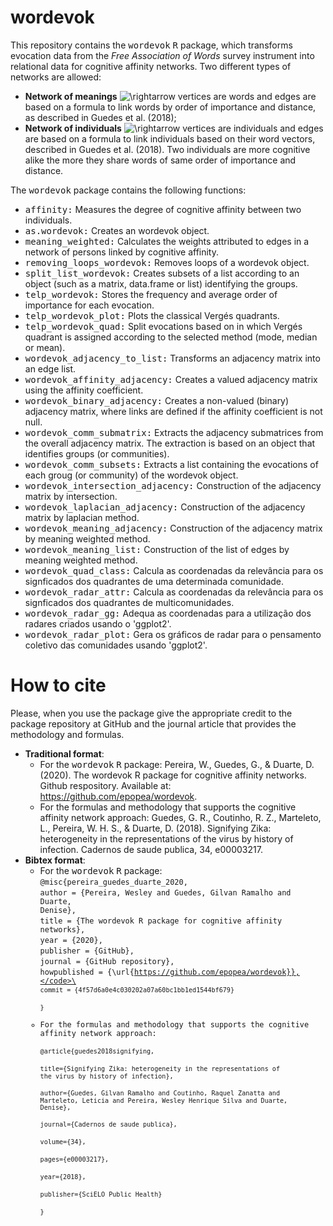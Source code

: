 # wordevok

This repository contains the <tt>wordevok</tt> <tt>R</tt> package, which transforms evocation data from the *Free Association of Words* survey instrument into relational data for cognitive affinity networks. Two different types of networks are allowed:

* **Network of meanings**  ![\rightarrow](https://render.githubusercontent.com/render/math?math=%5Crightarrow) vertices are words and edges are based on a formula to link words by order of importance and distance, as described in Guedes et al. (2018);
* **Network of individuals** ![\rightarrow](https://render.githubusercontent.com/render/math?math=%5Crightarrow) vertices are individuals and edges are based on a formula to link individuals based on their word vectors, described in Guedes et al. (2018). Two individuals are more cognitive alike the more they share words of same order of importance and distance.

The <tt>wordevok</tt> package contains the following functions:

* <tt>affinity:</tt>	Measures the degree of cognitive affinity between two individuals.
* <tt>as.wordevok:</tt>	Creates an wordevok object.
* <tt>meaning_weighted:</tt>	Calculates the weights attributed to edges in a network of persons linked by cognitive affinity.
* <tt>removing_loops_wordevok:</tt>	Removes loops of a wordevok object.
* <tt>split_list_wordevok:</tt>	Creates subsets of a list according to an object (such as a matrix, data.frame or list) identifying the groups.
* <tt>telp_wordevok:</tt>	Stores the frequency and average order of importance for each evocation.
* <tt>telp_wordevok_plot:</tt> Plots the classical Vergés quadrants.
* <tt>telp_wordevok_quad:</tt>	Split evocations based on in which Vergés quadrant is assigned according to the selected method (mode, median or mean).
* <tt>wordevok_adjacency_to_list:</tt> Transforms an adjacency matrix into an edge list.
* <tt>wordevok_affinity_adjacency:</tt>	Creates a valued adjacency matrix using the affinity coefficient.
* <tt>wordevok_binary_adjacency:</tt>	Creates a non-valued (binary) adjacency matrix, where links are defined if the affinity coefficient is not null.
* <tt>wordevok_comm_submatrix:</tt>	Extracts the adjacency submatrices from the overall adjacency matrix. The extraction is based on an object that identifies groups (or communities).
* <tt>wordevok_comm_subsets:</tt>	Extracts a list containing the evocations of each groug (or community) of the wordevok object.
* <tt>wordevok_intersection_adjacency:</tt>	Construction of the adjacency matrix by intersection.
* <tt>wordevok_laplacian_adjacency:</tt>	Construction of the adjacency matrix by laplacian method.
* <tt>wordevok_meaning_adjacency:</tt>	Construction of the adjacency matrix by meaning weighted method.
* <tt>wordevok_meaning_list:</tt>	Construction of the list of edges by meaning weighted method.
* <tt>wordevok_quad_class:</tt>	Calcula as coordenadas da relevância para os signficados dos quadrantes de uma determinada comunidade.
* <tt>wordevok_radar_attr:</tt>	Calcula as coordenadas da relevância para os signficados dos quadrantes de multicomunidades.
* <tt>wordevok_radar_gg:</tt>	Adequa as coordenadas para a utilização dos radares criados usando o 'ggplot2'.
* <tt>wordevok_radar_plot:</tt>	Gera os gráficos de radar para o pensamento coletivo das comunidades usando 'ggplot2'.

# How to cite

Please, when you use the package give the appropriate credit to the package repository at GitHub and the journal article that provides the methodology and formulas.

* **Traditional format**:
  - For the <tt>wordevok</tt> <tt>R</tt> package:
  Pereira, W., Guedes, G., & Duarte, D. (2020). The wordevok R package for cognitive affinity networks. Github respository. Available at: <https://github.com/epopea/wordevok>.
  - For the formulas and methodology that supports the cognitive affinity network approach:
    Guedes, G. R., Coutinho, R. Z., Marteleto, L., Pereira, W. H. S., & Duarte, D. (2018). Signifying Zika: heterogeneity in the representations of the virus by history of infection. Cadernos de saude publica, 34, e00003217.
* **Bibtex format**:
  - For the <tt>wordevok</tt> <tt>R</tt> package:\
  <code>@misc{pereira_guedes_duarte_2020,</code>\
  <code>author = {Pereira, Wesley and Guedes, Gilvan Ramalho and Duarte, Denise},</code>\
  <code>title = {The wordevok R package for cognitive affinity networks},</code>\
  <code>year = {2020},</code>\
  <code>publisher = {GitHub},</code>\
  <code>journal = {GitHub repository},</code>\
  <code>howpublished = {\url{https://github.com/epopea/wordevok}},</code>\
  <code>commit = {4f57d6a0e4c030202a07a60bc1bb1ed1544bf679}</code>\
  <code>}</code>
  - For the formulas and methodology that supports the cognitive affinity network approach:\
  <code>@article{guedes2018signifying,</code>\
  <code>title={Signifying Zika: heterogeneity in the representations of the virus by history of infection},</code>\
  <code>author={Guedes, Gilvan Ramalho and Coutinho, Raquel Zanatta and Marteleto, Leticia and Pereira, Wesley Henrique Silva and Duarte, Denise},</code>\
  <code>journal={Cadernos de saude publica},</code>\
  <code>volume={34},</code>\
  <code>pages={e00003217},</code>\
  <code>year={2018},</code>\
  <code>publisher={SciELO Public Health}</code>\
  <code>}</code>
